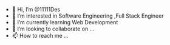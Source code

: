 - 👋 Hi, I’m @11111Des
- 👀 I’m interested in Software Engineering ,Full Stack Engineer
- 🌱 I’m currently learning Web Development
- 💞️ I’m looking to collaborate on ...
- 📫 How to reach me ...

<!---
11111Des/11111Des is a ✨ special ✨ repository because its `README.md` (this file) appears on your GitHub profile.
You can click the Preview link to take a look at your changes.
--->

